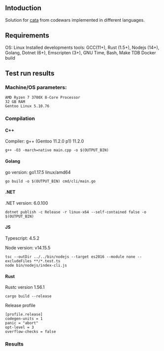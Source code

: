 ## Intoduction

Solution for [cata](https://www.codewars.com/kata/5a667236145c462103000091) from codewars implemented in different languages.

## Requirements

OS: Linux
Installed developments tools: GCC(11+), Rust (1.5+), Nodejs (14+), Golang, Dotnet (6+), Emscripten (3+), GNU Time, Bash, Make
TDB Docker build 

## Test run results

### Machine/OS parameters:

```
AMD Ryzen 7 3700X 8-Core Processor
32 GB RAM
Gentoo Linux 5.10.76
```

### Compilation

#### C++

Compiler: g++ (Gentoo 11.2.0 p1) 11.2.0

```
g++ -O3 -march=native main.cpp -o $(OUTPUT_BIN)
```

#### Golang
go version: go1.17.5 linux/amd64
```
go build -o $(OUTPUT_BIN) cmd/cli/main.go 
```

#### .NET

.NET version: 6.0.100
```
dotnet publish -c Release -r linux-x64 --self-contained false -o $(OUTPUT_BIN)
```

#### JS
Typescript: 4.5.2

Node version: v14.15.5
```
tsc --outDir ../../bin/nodejs --target es2016 --module none --excludeFiles **/*.test.ts
node bin/nodejs/index-cli.js
```

#### Rust
Rustc version 1.56.1
```
cargo build --release
```
Release profile
```
[profile.release]
codegen-units = 1
panic = "abort"
opt-level = 3
overflow-checks = false
```

### Results


